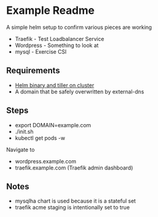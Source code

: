 # Example Readme

A simple helm setup to confirm various pieces are working

- Traefik - Test Loadbalancer Service
- Wordpress - Something to look at
- mysql - Exercise CSI

## Requirements

- [Helm binary and tiller on cluster](https://docs.helm.sh/using_helm/)
- A domain that be safely overwritten by external-dns

## Steps

- export DOMAIN=example.com
- ./init.sh
- kubectl get pods -w

Navigate to

- wordpress.example.com
- traefik.example.com (Traefik admin dashboard)

## Notes

- mysqlha chart is used because it is a stateful set
- traefik acme staging is intentionally set to true
